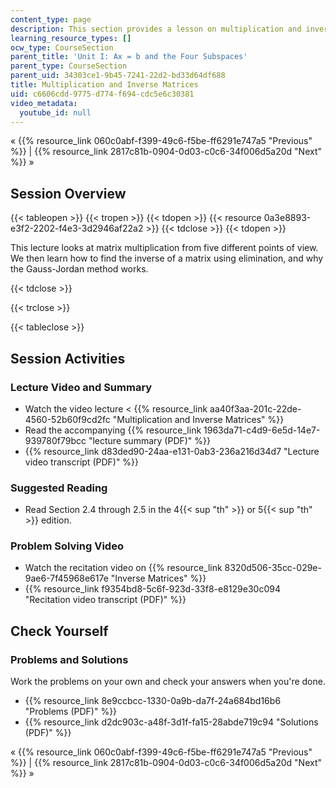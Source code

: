 ```yaml
---
content_type: page
description: This section provides a lesson on multiplication and inverse matrices.
learning_resource_types: []
ocw_type: CourseSection
parent_title: 'Unit I: Ax = b and the Four Subspaces'
parent_type: CourseSection
parent_uid: 34303ce1-9b45-7241-22d2-bd33d64df688
title: Multiplication and Inverse Matrices
uid: c6606cdd-9775-d774-f694-cdc5e6c30381
video_metadata:
  youtube_id: null
---
```


« {{% resource_link 060c0abf-f399-49c6-f5be-ff6291e747a5 "Previous" %}} | {{% resource_link 2817c81b-0904-0d03-c0c6-34f006d5a20d "Next" %}} »

Session Overview
----------------

{{< tableopen >}}
{{< tropen >}}
{{< tdopen >}}
{{< resource 0a3e8893-e3f2-2202-f4e3-3d2946af22a2 >}}
{{< tdclose >}}
{{< tdopen >}}


This lecture looks at matrix multiplication from five different points of view. We then learn how to find the inverse of a matrix using elimination, and why the Gauss-Jordan method works.


{{< tdclose >}}

{{< trclose >}}

{{< tableclose >}}

Session Activities
------------------

### Lecture Video and Summary

*   Watch the video lecture \< {{% resource_link aa40f3aa-201c-22de-4560-52b60f9cd2fc "Multiplication and Inverse Matrices" %}}
*   Read the accompanying {{% resource_link 1963da71-c4d9-6e5d-14e7-939780f79bcc "lecture summary (PDF)" %}}
*   {{% resource_link d83ded90-24aa-e131-0ab3-236a216d34d7 "Lecture video transcript (PDF)" %}}

### Suggested Reading

*   Read Section 2.4 through 2.5 in the 4{{< sup "th" >}} or 5{{< sup "th" >}} edition.

### Problem Solving Video

*   Watch the recitation video on {{% resource_link 8320d506-35cc-029e-9ae6-7f45968e617e "Inverse Matrices" %}}
*   {{% resource_link f9354bd8-5c6f-923d-33f8-e8129e30c094 "Recitation video transcript (PDF)" %}}

Check Yourself
--------------

### Problems and Solutions

Work the problems on your own and check your answers when you're done.

*   {{% resource_link 8e9ccbcc-1330-0a9b-da7f-24a684bd16b6 "Problems (PDF)" %}}
*   {{% resource_link d2dc903c-a48f-3d1f-fa15-28abde719c94 "Solutions (PDF)" %}}

« {{% resource_link 060c0abf-f399-49c6-f5be-ff6291e747a5 "Previous" %}} | {{% resource_link 2817c81b-0904-0d03-c0c6-34f006d5a20d "Next" %}} »